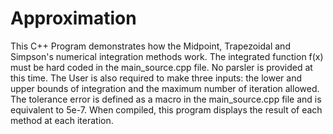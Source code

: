 # Approximation
 This C++ Program demonstrates how the Midpoint, Trapezoidal and Simpson's numerical integration methods work.
 The integrated function f(x) must be hard coded in the main_source.cpp file. No parsler is provided at this time. 
 The User is also required to make three inputs: the lower and upper bounds of integration and the maximum number of iteration allowed.
 The tolerance error is defined as a macro in the main_source.cpp file and is equivalent to 5e-7.
 When compiled, this program displays the result of each method at each iteration.
